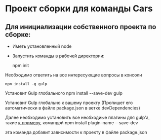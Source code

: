 # Проект сборки для команды Cars

## Для инициализации собственного проекта по сборке:

* Иметь установленный node
* Запустить команды в рабочей директории:

	npm init
	
Необходимо ответить на все интересующие вопросы в консоли

	npm install -g gulp
	
Установит Gulp глобального
	npm install --save-dev gulp
	
Установит Gulp глобально к вашему проекту (Пропишет его автоматически в файле package.json в ветке devDependencies)

Далее необходимо установить все необходиые плагины для gulp'а, такие [к примеру](https://habrahabr.ru/post/252745/), командой 
	npm install plugin-name --save-dev
	
эта команда добавит зависимости к проекту в файле package.json
